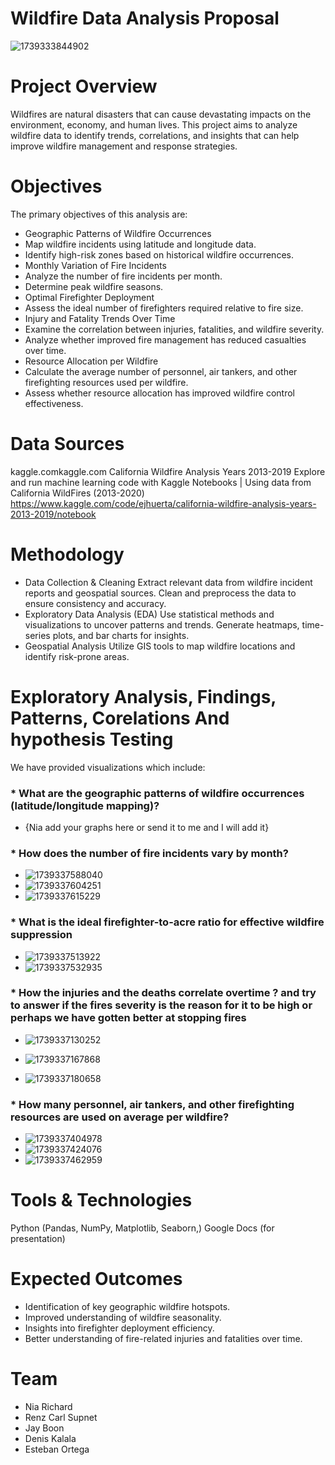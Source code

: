 # Wildfire Data Analysis Proposal

![1739333844902](image/README/1739333844902.png)

# Project Overview

Wildfires are natural disasters that can cause devastating impacts on the environment, economy, and human lives. This project aims to analyze wildfire data to identify trends, correlations, and insights that can help improve wildfire management and response strategies.

# Objectives

The primary objectives of this analysis are:

- Geographic Patterns of Wildfire Occurrences
- Map wildfire incidents using latitude and longitude data.
- Identify high-risk zones based on historical wildfire occurrences.
- Monthly Variation of Fire Incidents
- Analyze the number of fire incidents per month.
- Determine peak wildfire seasons.
- Optimal Firefighter Deployment
- Assess the ideal number of firefighters required relative to fire size.
- Injury and Fatality Trends Over Time
- Examine the correlation between injuries, fatalities, and wildfire severity.
- Analyze whether improved fire management has reduced casualties over time.
- Resource Allocation per Wildfire
- Calculate the average number of personnel, air tankers, and other firefighting resources used per wildfire.
- Assess whether resource allocation has improved wildfire control effectiveness.

# Data Sources

kaggle.comkaggle.com
California Wildfire Analysis Years 2013-2019
Explore and run machine learning code with Kaggle Notebooks | Using data from California WildFires (2013-2020)
https://www.kaggle.com/code/ejhuerta/california-wildfire-analysis-years-2013-2019/notebook

# Methodology

- Data Collection & Cleaning
  Extract relevant data from wildfire incident reports and geospatial sources.
  Clean and preprocess the data to ensure consistency and accuracy.
- Exploratory Data Analysis (EDA)
  Use statistical methods and visualizations to uncover patterns and trends.
  Generate heatmaps, time-series plots, and bar charts for insights.
- Geospatial Analysis
  Utilize GIS tools to map wildfire locations and identify risk-prone areas.


# Exploratory Analysis, Findings, Patterns, Corelations And hypothesis Testing

We have provided visualizations which include:

### * What are the geographic patterns of wildfire occurrences (latitude/longitude mapping)?

* {Nia add your graphs here or send it to me and I will add it}

### * How does the number of fire incidents vary by month?

* ![1739337588040](image/README/1739337588040.png)
* ![1739337604251](image/README/1739337604251.png)
* ![1739337615229](image/README/1739337615229.png)

### * What is the ideal firefighter-to-acre ratio for effective wildfire suppression

* ![1739337513922](image/README/1739337513922.png)
* ![1739337532935](image/README/1739337532935.png)


### * How the injuries and the deaths correlate overtime ? and try to answer if the fires severity is the reason for it to be high or perhaps we have gotten better at stopping fires

*  ![1739337130252](image/README/1739337130252.png)
* ![1739337167868](image/README/1739337167868.png)

* ![1739337180658](image/README/1739337180658.png)

### * How many personnel, air tankers, and other firefighting resources are used on average per wildfire?

* ![1739337404978](image/README/1739337404978.png)
* ![1739337424076](image/README/1739337424076.png)
* ![1739337462959](image/README/1739337462959.png)



# Tools & Technologies

Python (Pandas, NumPy, Matplotlib, Seaborn,)
Google Docs (for presentation)

# Expected Outcomes

- Identification of key geographic wildfire hotspots.
- Improved understanding of wildfire seasonality.
- Insights into firefighter deployment efficiency.
- Better understanding of fire-related injuries and fatalities over time.

# Team

- Nia Richard
- Renz Carl Supnet
- Jay Boon
- Denis Kalala
- Esteban Ortega
